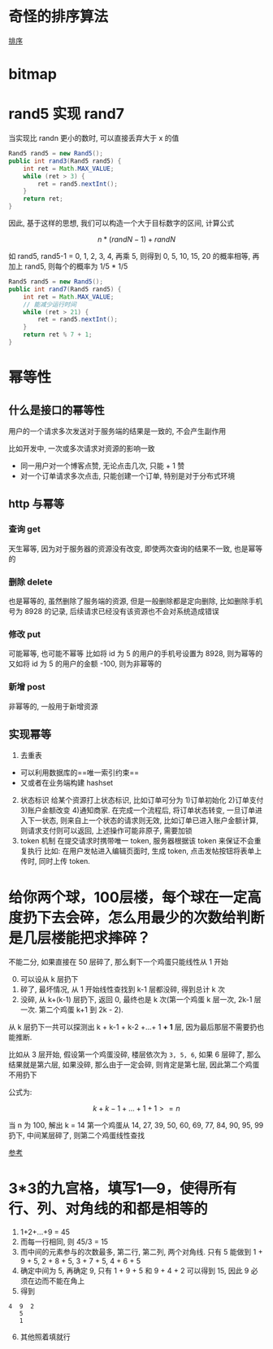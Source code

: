 # 奇怪的排序算法
[排序](https://zhuanlan.zhihu.com/p/53464092)

# bitmap

# rand5 实现 rand7
当实现比 randn 更小的数时, 可以直接丢弃大于 x 的值
```java
Rand5 rand5 = new Rand5();
public int rand3(Rand5 rand5) {
    int ret = Math.MAX_VALUE;
    while (ret > 3) {
        ret = rand5.nextInt();
    }
    return ret;
}
```

因此, 基于这样的思想, 我们可以构造一个大于目标数字的区间, 计算公式
```math
n * (randN - 1) + randN
```
如 rand5, rand5-1 = 0, 1, 2, 3, 4, 再乘 5, 则得到 0, 5, 10, 15, 20 的概率相等, 再加上 rand5, 则每个的概率为 1/5 * 1/5

```java
Rand5 rand5 = new Rand5();
public int rand7(Rand5 rand5) {
    int ret = Math.MAX_VALUE;
    // 能减少运行时间
    while (ret > 21) {
        ret = rand5.nextInt();
    }
    return ret % 7 + 1;
}
```

# 幂等性
## 什么是接口的幂等性
用户的一个请求多次发送对于服务端的结果是一致的, 不会产生副作用

比如开发中, 一次或多次请求对资源的影响一致
- 同一用户对一个博客点赞, 无论点击几次, 只能 + 1 赞
- 对一个订单请求多次点击, 只能创建一个订单, 特别是对于分布式环境

## http 与幂等
### 查询 get
天生幂等, 因为对于服务器的资源没有改变, 即使两次查询的结果不一致, 也是幂等的
### 删除 delete
也是幂等的, 虽然删除了服务端的资源, 但是一般删除都是定向删除, 比如删除手机号为 8928 的记录, 后续请求已经没有该资源也不会对系统造成错误
### 修改 put
可能幂等, 也可能不幂等
比如将 id 为 5 的用户的手机号设置为 8928, 则为幂等的
又如将 id 为 5 的用户的金额 -100, 则为非幂等的
### 新增 post
非幂等的, 一般用于新增资源

## 实现幂等
1. 去重表
- 可以利用数据库的==唯一索引约束==
- 又或者在业务端构建 hashset
2. 状态标识
给某个资源打上状态标识, 比如订单可分为 1)订单初始化 2)订单支付 3)账户金额改变 4)通知商家. 
在完成一个流程后, 将订单状态转变, 一旦订单进入下一状态, 则来自上一个状态的请求则无效, 
比如订单已进入账户金额计算, 则请求支付则可以返回, 上述操作可能非原子, 需要加锁 
3. token 机制
在提交请求时携带唯一 token, 服务器根据该 token 来保证不会重复执行
比如: 在用户发帖进入编辑页面时, 生成 token, 点击发帖按钮将表单上传时, 同时上传 token.

# 给你两个球，100层楼，每个球在一定高度扔下去会碎，怎么用最少的次数给判断是几层楼能把求摔碎？
不能二分, 如果直接在 50 层碎了, 那么剩下一个鸡蛋只能线性从 1 开始

0. 可以设从 k 层扔下
1. 碎了, 最坏情况, 从 1 开始线性查找到 k-1 层都没碎, 得到总计 k 次
2. 没碎, 从 k+(k-1) 层扔下, 返回 0, 最终也是 k 次(第一个鸡蛋 k 层一次, 2k-1 层一次. 第二个鸡蛋 k+1 到 2k - 2).

从 k 层扔下一共可以探测出 k + k-1 + k-2 +...+ 1 **+ 1** 层, 因为最后那层不需要扔也能推断.

比如从 3 层开始, 假设第一个鸡蛋没碎, 楼层依次为 ``3, 5, 6``, 如果 6 层碎了, 那么结果就是第六层, 如果没碎, 那么由于一定会碎, 则肯定是第七层, 因此第二个鸡蛋不用扔下

公式为:
```math
k + k-1 +...+ 1 + 1 >= n
```

当 n 为 100, 解出 k = 14
第一个鸡蛋从 14, 27, 39, 50, 60, 69, 77, 84, 90, 95, 99 扔下, 中间某层碎了, 则第二个鸡蛋线性查找

[参考](https://www.bilibili.com/video/BV1KE41137PK)

# 3*3的九宫格，填写1—9，使得所有行、列、对角线的和都是相等的
1. 1+2+...+9 = 45
2. 而每一行相同, 则 45/3 = 15
3. 而中间的元素参与的次数最多, 第二行, 第二列, 两个对角线. 只有 5 能做到
1 + 9 + 5, 2 + 8 + 5, 3 + 7 + 5, 4 + 6 + 5
4. 确定中间为 5, 再确定 9, 只有 1 + 9 + 5 和 9 + 4 + 2 可以得到 15, 因此 9 必须在边而不能在角上
5. 得到 
```
4  9  2   
   5  
   1
```
6. 其他照着填就行
